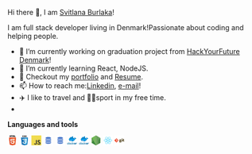  Hi there 👋, I am [Svitlana Burlaka](https://github.com/SvitlanaBurlaka)!
 
 I am full stack developer living in Denmark!Passionate about coding and helping people.

- 🔭 I’m currently working on graduation project from [HackYourFuture Denmark](https://github.com/HackYourFuture-CPH)!
- 🌱 I’m currently learning React, NodeJS.
- 📃 Checkout my [portfolio](https://svitlanaburlaka.github.io/svitlana-burlaka-portfolio) and [Resume](https://github.com/SvitlanaBurlaka/Resume/raw/main/Svitlana%20CV.pdf).
- 📫 How to reach me:[Linkedin](https://www.linkedin.com/in/svitlana-burlaka-ab6304238/), [e-mail](burlaka.sv.7@gmail.com)!
- ✈️ I like to travel and 🤾‍♀️sport in my free time.
- 
**Languages and tools**

<code><img height="20" src="https://raw.githubusercontent.com/github/explore/80688e429a7d4ef2fca1e82350fe8e3517d3494d/topics/html/html.png"></code>
<code><img height="20" src="https://raw.githubusercontent.com/github/explore/80688e429a7d4ef2fca1e82350fe8e3517d3494d/topics/css/css.png"></code>
<code><img height="20" src="https://raw.githubusercontent.com/github/explore/80688e429a7d4ef2fca1e82350fe8e3517d3494d/topics/javascript/javascript.png"></code>
<code><img height="20" src="https://raw.githubusercontent.com/github/explore/80688e429a7d4ef2fca1e82350fe8e3517d3494d/topics/sql/sql.png"></code>
<code><img height="20" src="https://raw.githubusercontent.com/github/explore/80688e429a7d4ef2fca1e82350fe8e3517d3494d/topics/sql/sql.png"></code>
<code><img height="20" src="https://raw.githubusercontent.com/github/explore/80688e429a7d4ef2fca1e82350fe8e3517d3494d/topics/docker/docker.png"></code>
<code><img height="20" src="https://raw.githubusercontent.com/github/explore/80688e429a7d4ef2fca1e82350fe8e3517d3494d/topics/docker/docker.png"></code>
<code><img height="20" src="https://raw.githubusercontent.com/github/explore/80688e429a7d4ef2fca1e82350fe8e3517d3494d/topics/nodejs/nodejs.png"></code>
<code><img height="20" src="https://raw.githubusercontent.com/github/explore/80688e429a7d4ef2fca1e82350fe8e3517d3494d/topics/react/react.png"></code>
<code><img height="20" src="https://raw.githubusercontent.com/github/explore/80688e429a7d4ef2fca1e82350fe8e3517d3494d/topics/git/git.png"></code>




